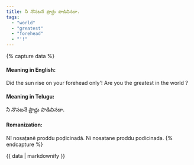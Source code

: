 ```yaml
---
title: నీ నొసటనే ప్రొద్దు పొడిచినదా.
tags:
  - "world"
  - "greatest"
  - "forehead"
  - "'!"
---
```


{% capture data %}
#### Meaning in English:
Did the sun rise on your forehead only'!
Are you the greatest in the world ?

#### Meaning in Telugu:
నీ నొసటనే ప్రొద్దు పొడిచినదా.

#### Romanization:
Nī nosaṭanē proddu poḍicinadā.
Ni nosatane proddu podicinada.
{% endcapture %}

{{ data | markdownify }}

